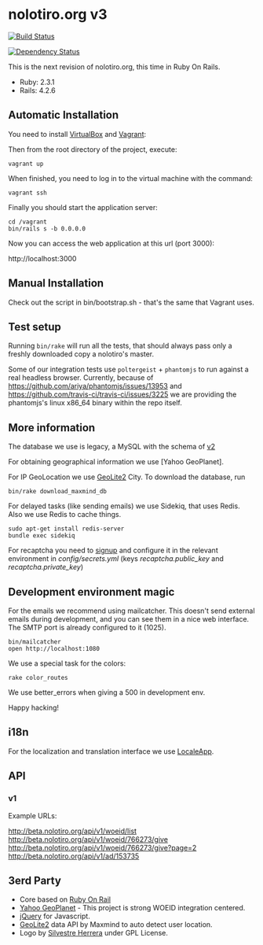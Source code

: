 # nolotiro.org v3

[![Build Status](https://travis-ci.org/alabs/nolotiro.org.png?branch=master)](https://travis-ci.org/alabs/nolotiro.org)

[![Dependency Status](https://gemnasium.com/alabs/nolotiro.org.svg)](https://gemnasium.com/alabs/nolotiro.org)

This is the next revision of nolotiro.org, this time in Ruby On Rails.

* Ruby: 2.3.1
* Rails: 4.2.6

## Automatic Installation

You need to install [VirtualBox](https://www.virtualbox.org/) and [Vagrant](https://www.vagrantup.com/):

Then from the root directory of the project, execute:

```
vagrant up
 ```

When finished, you need to log in to the virtual machine with the command:

```
vagrant ssh

```


Finally you should start the application server:
```
cd /vagrant
bin/rails s -b 0.0.0.0
```

Now you can access the web application at this url (port 3000):

http://localhost:3000


## Manual Installation

Check out the script in bin/bootstrap.sh - that's the same that Vagrant uses.


## Test setup

Running `bin/rake` will run all the tests, that should always pass only a
freshly downloaded copy a nolotiro's master.

Some of our integration tests use `poltergeist` + `phantomjs` to run against a
real headless browser. Currently, because of
https://github.com/ariya/phantomjs/issues/13953 and
https://github.com/travis-ci/travis-ci/issues/3225 we are providing the
phantomjs's linux x86_64 binary within the repo itself.


## More information

The database we use is legacy, a MySQL with the schema of [v2](https://github.com/alabs/nolotiro)

For obtaining geographical information we use [Yahoo GeoPlanet].

For IP GeoLocation we use [GeoLite2] City. To download the database, run

```
bin/rake download_maxmind_db
```

For delayed tasks (like sending emails) we use Sidekiq, that uses Redis. Also we use Redis to cache things.

```
sudo apt-get install redis-server
bundle exec sidekiq
```

For recaptcha you need to [signup](https://www.google.com/recaptcha/admin/create)
and configure it in the relevant environment in *config/secrets.yml* (keys
*recaptcha.public_key* and *recaptcha.private_key*)

## Development environment magic

For the emails we recommend using mailcatcher. This doesn't send external emails during
development, and you can see them in a nice web interface. The SMTP port is
already configured to it (1025).

```
bin/mailcatcher
open http://localhost:1080
```

We use a special task for the colors: 

```
rake color_routes
```

We use better_errors when giving a 500 in development env.

Happy hacking!

## i18n

For the localization and translation interface we use [LocaleApp](http://accounts.localeapp.com/projects/6872).

## API

### v1

Example URLs:

http://beta.nolotiro.org/api/v1/woeid/list
http://beta.nolotiro.org/api/v1/woeid/766273/give
http://beta.nolotiro.org/api/v1/woeid/766273/give?page=2
http://beta.nolotiro.org/api/v1/ad/153735

## 3erd Party

* Core based on [Ruby On Rail](http://rubyonrails.org/)
* [Yahoo GeoPlanet](http://developer.yahoo.com/geo/geoplanet/) - This project is strong WOEID integration centered.
* [jQuery](http://jquery.com/) for Javascript.
* [GeoLite2][] data API by Maxmind to auto detect user location.
* Logo by [Silvestre Herrera](http://www.silvestre.com.ar/) under GPL License.

[Geolite2]: https://dev.maxmind.com/geoip/geoip2/geolite2/

